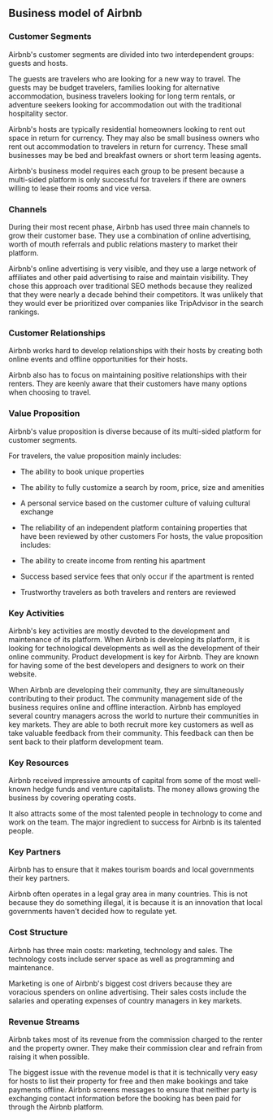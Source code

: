 Business model of Airbnb
------------------------

 ### Customer Segments

 Airbnb's customer segments are divided into two interdependent groups: guests and hosts.

 The guests are travelers who are looking for a new way to travel. The guests may be budget travelers, families looking for alternative accommodation, business travelers looking for long term rentals, or adventure seekers looking for accommodation out with the traditional hospitality sector.

 Airbnb's hosts are typically residential homeowners looking to rent out space in return for currency. They may also be small business owners who rent out accommodation to travelers in return for currency. These small businesses may be bed and breakfast owners or short term leasing agents.

 Airbnb's business model requires each group to be present because a multi-sided platform is only successful for travelers if there are owners willing to lease their rooms and vice versa.

 ### Channels

 During their most recent phase, Airbnb has used three main channels to grow their customer base. They use a combination of online advertising, worth of mouth referrals and public relations mastery to market their platform.

 Airbnb's online advertising is very visible, and they use a large network of affiliates and other paid advertising to raise and maintain visibility. They chose this approach over traditional SEO methods because they realized that they were nearly a decade behind their competitors. It was unlikely that they would ever be prioritized over companies like TripAdvisor in the search rankings.

 ### Customer Relationships

 Airbnb works hard to develop relationships with their hosts by creating both online events and offline opportunities for their hosts.

 Airbnb also has to focus on maintaining positive relationships with their renters. They are keenly aware that their customers have many options when choosing to travel.

 ### Value Proposition

 Airbnb's value proposition is diverse because of its multi-sided platform for customer segments.

 For travelers, the value proposition mainly includes:

  * The ability to book unique properties
 * The ability to fully customize a search by room, price, size and amenities
 * A personal service based on the customer culture of valuing cultural exchange
 * The reliability of an independent platform containing properties that have been reviewed by other customers
  For hosts, the value proposition includes:

  * The ability to create income from renting his apartment
 * Success based service fees that only occur if the apartment is rented
 * Trustworthy travelers as both travelers and renters are reviewed
  ### Key Activities

 Airbnb's key activities are mostly devoted to the development and maintenance of its platform. When Airbnb is developing its platform, it is looking for technological developments as well as the development of their online community. Product development is key for Airbnb. They are known for having some of the best developers and designers to work on their website.

 When Airbnb are developing their community, they are simultaneously contributing to their product. The community management side of the business requires online and offline interaction. Airbnb has employed several country managers across the world to nurture their communities in key markets. They are able to both recruit more key customers as well as take valuable feedback from their community. This feedback can then be sent back to their platform development team.

 ### Key Resources

 Airbnb received impressive amounts of capital from some of the most well-known hedge funds and venture capitalists. The money allows growing the business by covering operating costs.

 It also attracts some of the most talented people in technology to come and work on the team. The major ingredient to success for Airbnb is its talented people.

 ### Key Partners

 Airbnb has to ensure that it makes tourism boards and local governments their key partners.

 Airbnb often operates in a legal gray area in many countries. This is not because they do something illegal, it is because it is an innovation that local governments haven't decided how to regulate yet.

 ### Cost Structure

 Airbnb has three main costs: marketing, technology and sales. The technology costs include server space as well as programming and maintenance.

 Marketing is one of Airbnb's biggest cost drivers because they are voracious spenders on online advertising. Their sales costs include the salaries and operating expenses of country managers in key markets.

 ### Revenue Streams

 Airbnb takes most of its revenue from the commission charged to the renter and the property owner. They make their commission clear and refrain from raising it when possible.

 The biggest issue with the revenue model is that it is technically very easy for hosts to list their property for free and then make bookings and take payments offline. Airbnb screens messages to ensure that neither party is exchanging contact information before the booking has been paid for through the Airbnb platform.